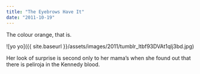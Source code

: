 ```yaml
---
title: "The Eyebrows Have It"
date: "2011-10-19"
---
```


The colour orange, that is.

![yo yo]({{ site.baseurl }}/assets/images/2011/tumblr_ltbf93DVAt1qlj3bd.jpg)

Her look of surprise is second only to her mama’s when she found out that there is peliroja in the Kennedy blood.
